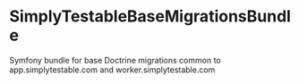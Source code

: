 SimplyTestableBaseMigrationsBundle
==================================

Symfony bundle for base Doctrine migrations common to app.simplytestable.com and worker.simplytestable.com